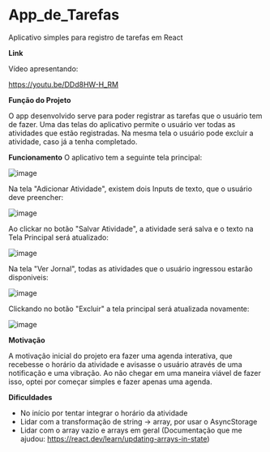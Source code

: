 # App_de_Tarefas
Aplicativo simples para registro de tarefas em React

**Link**

Vídeo apresentando: 

https://youtu.be/DDd8HW-H_RM

**Função do Projeto**

O app desenvolvido serve para poder registrar as tarefas que o usuário tem de fazer. Uma das telas do aplicativo permite o usuário ver todas as atividades que estão registradas.
Na mesma tela o usuário pode excluir a atividade, caso já a tenha completado.

**Funcionamento**
O aplicativo tem a seguinte tela principal:

![image](https://github.com/user-attachments/assets/6b983a16-293c-4bfe-b0c5-f7a1a2a95efa)


Na tela "Adicionar Atividade", existem dois Inputs de texto, que o usuário deve preencher:

![image](https://github.com/user-attachments/assets/b1854f20-ffff-4f50-a68b-4509f44ca25f)


Ao clickar no botão "Salvar Atividade", a atividade será salva e o texto na Tela Principal será atualizado:

![image](https://github.com/user-attachments/assets/49e4bcaf-aac9-414f-9338-375d713f3156)


Na tela "Ver Jornal", todas as atividades que o usuário ingressou estarão disponiveis:

![image](https://github.com/user-attachments/assets/b62dc3a1-62e3-4e26-a076-4ffa052f2383)


Clickando no botão "Excluir" a tela principal será atualizada novamente:

![image](https://github.com/user-attachments/assets/65822988-f243-4a3d-9555-a9ac6812b4ef)



**Motivação**

A motivação inicial do projeto era fazer uma agenda interativa, que recebesse o horário da atividade e avisasse o usuário através de uma notificação e uma vibração.
Ao não chegar em uma maneira viável de fazer isso, optei por começar simples e fazer apenas uma agenda.

**Dificuldades**

- No início por tentar integrar o horário da atividade
- Lidar com a transformação de string -> array, por usar o AsyncStorage
- Lidar com o array vazio e arrays em geral (Documentação que me ajudou: https://react.dev/learn/updating-arrays-in-state)

